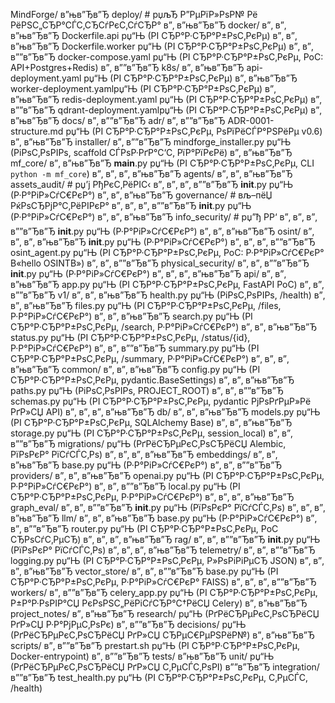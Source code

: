 ﻿MindForge/
в”њв”Ђв”Ђ deploy/                      # рџљЂ Р”РµРїР»РѕР№ Рё РёРЅС„СЂР°СЃС‚СЂСѓРєС‚СѓСЂР°
в”‚   в”њв”Ђв”Ђ docker/
в”‚   в”‚   в”њв”Ђв”Ђ Dockerfile.api        рџ“Њ (РІ СЂР°Р·СЂР°Р±РѕС‚РєРµ)
в”‚   в”‚   в”њв”Ђв”Ђ Dockerfile.worker     рџ“Њ (РІ СЂР°Р·СЂР°Р±РѕС‚РєРµ)
в”‚   в”‚   в””в”Ђв”Ђ docker-compose.yaml   рџ“Њ (РІ СЂР°Р·СЂР°Р±РѕС‚РєРµ, PoC: API+Postgres+Redis)
в”‚   в””в”Ђв”Ђ k8s/
в”‚       в”њв”Ђв”Ђ api-deployment.yaml   рџ“Њ (РІ СЂР°Р·СЂР°Р±РѕС‚РєРµ)
в”‚       в”њв”Ђв”Ђ worker-deployment.yamlрџ“Њ (РІ СЂР°Р·СЂР°Р±РѕС‚РєРµ)
в”‚       в”њв”Ђв”Ђ redis-deployment.yaml рџ“Њ (РІ СЂР°Р·СЂР°Р±РѕС‚РєРµ)
в”‚       в””в”Ђв”Ђ qdrant-deployment.yamlрџ“Њ (РІ СЂР°Р·СЂР°Р±РѕС‚РєРµ)
в”‚
в”њв”Ђв”Ђ docs/
в”‚   в””в”Ђв”Ђ adr/
в”‚       в””в”Ђв”Ђ ADR-0001-structure.md рџ“Њ (РІ СЂР°Р·СЂР°Р±РѕС‚РєРµ, РѕРїРёСЃР°РЅРёРµ v0.6)
в”‚
в”њв”Ђв”Ђ installer/
в”‚   в””в”Ђв”Ђ mindforge_installer.py    рџ“Њ (РіРѕС‚РѕРІРѕ, scaffold СЃРѕР·РґР°С‘С‚ РїР°РїРєРё)
в”‚
в”њв”Ђв”Ђ mf_core/
в”‚   в”њв”Ђв”Ђ __main__.py               рџ“Њ (РІ СЂР°Р·СЂР°Р±РѕС‚РєРµ, CLI `python -m mf_core`)
в”‚   в”‚
в”‚   в”њв”Ђв”Ђ agents/
в”‚   в”‚   в”њв”Ђв”Ђ assets_audit/         # рџ’ј РђРєС‚РёРІС‹
в”‚   в”‚   в”‚   в””в”Ђв”Ђ __init__.py       рџ“Њ (Р·Р°РіР»СѓС€РєР°)
в”‚   в”‚   в”њв”Ђв”Ђ governance/           # вљ–пёЏ РќРѕСЂРјР°С‚РёРІРєР°
в”‚   в”‚   в”‚   в””в”Ђв”Ђ __init__.py       рџ“Њ (Р·Р°РіР»СѓС€РєР°)
в”‚   в”‚   в”њв”Ђв”Ђ info_security/        # рџ”ђ РР‘
в”‚   в”‚   в”‚   в””в”Ђв”Ђ __init__.py       рџ“Њ (Р·Р°РіР»СѓС€РєР°)
в”‚   в”‚   в”њв”Ђв”Ђ osint/
в”‚   в”‚   в”‚   в”њв”Ђв”Ђ __init__.py       рџ“Њ (Р·Р°РіР»СѓС€РєР°)
в”‚   в”‚   в”‚   в””в”Ђв”Ђ osint_agent.py    рџ“Њ (РІ СЂР°Р·СЂР°Р±РѕС‚РєРµ, PoC: Р·Р°РіР»СѓС€РєР° В«hello OSINTВ»)
в”‚   в”‚   в””в”Ђв”Ђ physical_security/
в”‚   в”‚       в””в”Ђв”Ђ __init__.py       рџ“Њ (Р·Р°РіР»СѓС€РєР°)
в”‚   в”‚
в”‚   в”њв”Ђв”Ђ api/
в”‚   в”‚   в”њв”Ђв”Ђ app.py                рџ“Њ (РІ СЂР°Р·СЂР°Р±РѕС‚РєРµ, FastAPI PoC)
в”‚   в”‚   в””в”Ђв”Ђ v1/
в”‚   в”‚       в”њв”Ђв”Ђ health.py         рџ“Њ (РіРѕС‚РѕРІРѕ, /health)
в”‚   в”‚       в”њв”Ђв”Ђ files.py          рџ“Њ (РІ СЂР°Р·СЂР°Р±РѕС‚РєРµ, /files, Р·Р°РіР»СѓС€РєР°)
в”‚   в”‚       в”њв”Ђв”Ђ search.py         рџ“Њ (РІ СЂР°Р·СЂР°Р±РѕС‚РєРµ, /search, Р·Р°РіР»СѓС€РєР°)
в”‚   в”‚       в”њв”Ђв”Ђ status.py         рџ“Њ (РІ СЂР°Р·СЂР°Р±РѕС‚РєРµ, /status/{id}, Р·Р°РіР»СѓС€РєР°)
в”‚   в”‚       в””в”Ђв”Ђ summary.py        рџ“Њ (РІ СЂР°Р·СЂР°Р±РѕС‚РєРµ, /summary, Р·Р°РіР»СѓС€РєР°)
в”‚   в”‚
в”‚   в”њв”Ђв”Ђ common/
в”‚   в”‚   в”њв”Ђв”Ђ config.py             рџ“Њ (РІ СЂР°Р·СЂР°Р±РѕС‚РєРµ, pydantic.BaseSettings)
в”‚   в”‚   в”њв”Ђв”Ђ paths.py              рџ“Њ (РіРѕС‚РѕРІРѕ, PROJECT_ROOT)
в”‚   в”‚   в””в”Ђв”Ђ schemas.py            рџ“Њ (РІ СЂР°Р·СЂР°Р±РѕС‚РєРµ, pydantic РјРѕРґРµР»Рё РґР»СЏ API)
в”‚   в”‚
в”‚   в”њв”Ђв”Ђ db/
в”‚   в”‚   в”њв”Ђв”Ђ models.py             рџ“Њ (РІ СЂР°Р·СЂР°Р±РѕС‚РєРµ, SQLAlchemy Base)
в”‚   в”‚   в”њв”Ђв”Ђ storage.py            рџ“Њ (РІ СЂР°Р·СЂР°Р±РѕС‚РєРµ, session_local)
в”‚   в”‚   в””в”Ђв”Ђ migrations/           рџ“Њ (РґРёСЂРµРєС‚РѕСЂРёСЏ Alembic, РїРѕРєР° РїСѓСЃС‚Рѕ)
в”‚   в”‚
в”‚   в”њв”Ђв”Ђ embeddings/
в”‚   в”‚   в”њв”Ђв”Ђ base.py               рџ“Њ (Р·Р°РіР»СѓС€РєР°)
в”‚   в”‚   в””в”Ђв”Ђ providers/
в”‚   в”‚       в”њв”Ђв”Ђ openai.py         рџ“Њ (РІ СЂР°Р·СЂР°Р±РѕС‚РєРµ, Р·Р°РіР»СѓС€РєР°)
в”‚   в”‚       в””в”Ђв”Ђ local.py          рџ“Њ (РІ СЂР°Р·СЂР°Р±РѕС‚РєРµ, Р·Р°РіР»СѓС€РєР°)
в”‚   в”‚
в”‚   в”њв”Ђв”Ђ graph_eval/
в”‚   в”‚   в””в”Ђв”Ђ __init__.py           рџ“Њ (РїРѕРєР° РїСѓСЃС‚Рѕ)
в”‚   в”‚
в”‚   в”њв”Ђв”Ђ llm/
в”‚   в”‚   в”њв”Ђв”Ђ base.py               рџ“Њ (Р·Р°РіР»СѓС€РєР°)
в”‚   в”‚   в””в”Ђв”Ђ router.py             рџ“Њ (РІ СЂР°Р·СЂР°Р±РѕС‚РєРµ, PoC СЂРѕСѓС‚РµСЂ)
в”‚   в”‚
в”‚   в”њв”Ђв”Ђ rag/
в”‚   в”‚   в””в”Ђв”Ђ __init__.py           рџ“Њ (РїРѕРєР° РїСѓСЃС‚Рѕ)
в”‚   в”‚
в”‚   в”њв”Ђв”Ђ telemetry/
в”‚   в”‚   в””в”Ђв”Ђ logging.py            рџ“Њ (РІ СЂР°Р·СЂР°Р±РѕС‚РєРµ, Р»РѕРіРіРµСЂ JSON)
в”‚   в”‚
в”‚   в”њв”Ђв”Ђ vector_store/
в”‚   в”‚   в””в”Ђв”Ђ base.py               рџ“Њ (РІ СЂР°Р·СЂР°Р±РѕС‚РєРµ, Р·Р°РіР»СѓС€РєР° FAISS)
в”‚   в”‚
в”‚   в””в”Ђв”Ђ workers/
в”‚       в””в”Ђв”Ђ celery_app.py         рџ“Њ (РІ СЂР°Р·СЂР°Р±РѕС‚РєРµ, Р±Р°Р·РѕРІР°СЏ РєРѕРЅС„РёРіСѓСЂР°С†РёСЏ Celery)
в”‚
в”њв”Ђв”Ђ project_notes/
в”‚   в”њв”Ђв”Ђ research/                 рџ“Њ (РґРёСЂРµРєС‚РѕСЂРёСЏ РґР»СЏ Р·Р°РјРµС‚РѕРє)
в”‚   в””в”Ђв”Ђ decisions/                рџ“Њ (РґРёСЂРµРєС‚РѕСЂРёСЏ РґР»СЏ СЂРµС€РµРЅРёР№)
в”‚
в”њв”Ђв”Ђ scripts/
в”‚   в””в”Ђв”Ђ prestart.sh               рџ“Њ (РІ СЂР°Р·СЂР°Р±РѕС‚РєРµ, Docker-entrypoint)
в”‚
в””в”Ђв”Ђ tests/
    в”њв”Ђв”Ђ unit/                     рџ“Њ (РґРёСЂРµРєС‚РѕСЂРёСЏ РґР»СЏ С‚РµСЃС‚РѕРІ)
    в””в”Ђв”Ђ integration/
        в””в”Ђв”Ђ test_health.py        рџ“Њ (РІ СЂР°Р·СЂР°Р±РѕС‚РєРµ, С‚РµСЃС‚ /health)
